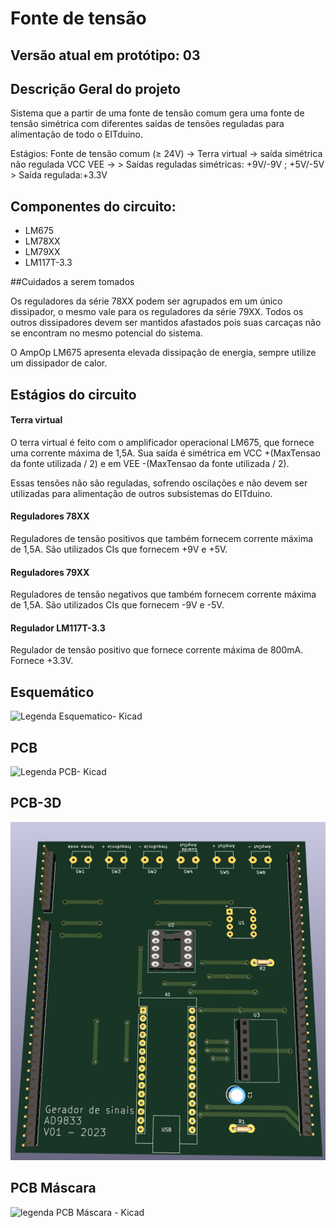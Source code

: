 # Fonte de tensão

## Versão atual em protótipo: 03

## Descrição Geral do projeto

Sistema que a partir de uma fonte de tensão comum gera uma fonte de tensão simétrica com diferentes saídas de tensões reguladas para alimentação de todo o EITduino.

Estágios: Fonte de tensão comum ($\geqslant$ 24V) &rarr; Terra virtual &rarr; saída simétrica não regulada VCC VEE &rarr;
	> Saídas reguladas simétricas: +9V/-9V ; +5V/-5V
	> Saída regulada:+3.3V

## Componentes do circuito:

- LM675
- LM78XX
- LM79XX
- LM117T-3.3
	
	
##Cuidados a serem tomados

Os reguladores da série 78XX podem ser agrupados em um único dissipador, o mesmo vale para os reguladores da série 79XX. Todos os outros dissipadores devem ser mantidos afastados pois suas carcaças não se encontram no mesmo potencial do sistema. 

O AmpOp LM675 apresenta elevada dissipação de energia, sempre utilize um dissipador de calor. 

## Estágios do circuito

#### Terra virtual

O terra virtual é feito com o amplificador operacional LM675, que fornece uma corrente máxima de 1,5A. Sua saída é simétrica em VCC +(MaxTensao da fonte utilizada / 2) e em VEE -(MaxTensao da fonte utilizada / 2).

Essas tensões não são reguladas, sofrendo oscilações e não devem ser utilizadas para alimentação de outros subsistemas do EITduino.


#### Reguladores 78XX

Reguladores de tensão positivos que também fornecem corrente máxima de 1,5A. São utilizados CIs que fornecem +9V e +5V.

#### Reguladores 79XX

Reguladores de tensão negativos que também fornecem corrente máxima de 1,5A. São utilizados CIs que fornecem -9V e -5V.

#### Regulador LM117T-3.3

Regulador de tensão positivo que  fornece corrente máxima de 800mA. Fornece +3.3V.


## Esquemático

![Legenda Esquematico- Kicad](link)


## PCB

![Legenda  PCB- Kicad](link)

## PCB-3D

![legenda PCB 3D - Kicad](https://github.com/Pinheirogustavo/PCB_projects/blob/main/KiCadProjects/Gerador_sinais/print/Gerador_sinais_AD9833_PCB_3D.png)

## PCB Máscara

![legenda PCB Máscara - Kicad](link)

